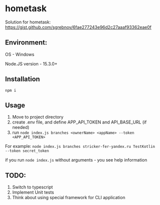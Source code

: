 # hometask
Solution for hometask: https://gist.github.com/sgrebnov/6fae277243e96d2c27aaaf93362eae0f
## Environment:
OS - Windows

Node.JS version - 15.3.0+

## Installation
`npm i`
## Usage
1) Move to project directory
2) create .env file, and define APP_API_TOKEN and API_BASE_URL (if needed)
3) run `node index.js branches <ownerName> <appName> --token <APP_API_TOKEN>`

For example: `node index.js branches stricker-fer-yandex.ru TestKotlin --token secret_token`

if you run `node index.js` without arguments - you see help information
## TODO:
1) Switch to typescript
2) Implement Unit tests
3) Think about using special framework for CLI application
